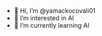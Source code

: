 - 👋 Hi, I’m @yamackocovali01
- 👀 I’m interested in AI
- 🌱 I’m currently learning AI

<!---
yamackocovali01/yamackocovali01 is a ✨ special ✨ repository because its `README.md` (this file) appears on your GitHub profile.
You can click the Preview link to take a look at your changes.
--->
